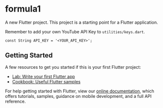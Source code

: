 # formula1

A new Flutter project. This project is a starting point for a Flutter application.

Remember to add your own YouTube API Key to `utilities/keys.dart`.

`const String API_KEY = '<YOUR_API_KEY>';`

## Getting Started

A few resources to get you started if this is your first Flutter project:

- [Lab: Write your first Flutter app](https://flutter.dev/docs/get-started/codelab)
- [Cookbook: Useful Flutter samples](https://flutter.dev/docs/cookbook)

For help getting started with Flutter, view our
[online documentation](https://flutter.dev/docs), which offers tutorials,
samples, guidance on mobile development, and a full API reference.
 
